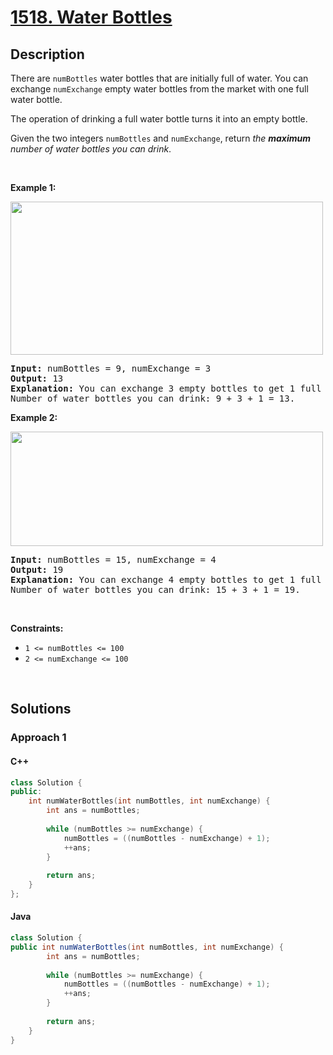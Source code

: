 # [1518. Water Bottles](https://leetcode.com/problems/water-bottles)

## Description

<p>There are <code>numBottles</code> water bottles that are initially full of water. You can exchange <code>numExchange</code> empty water bottles from the market with one full water bottle.</p>

<p>The operation of drinking a full water bottle turns it into an empty bottle.</p>

<p>Given the two integers <code>numBottles</code> and <code>numExchange</code>, return <em>the <strong>maximum</strong> number of water bottles you can drink</em>.</p>
<p>&nbsp;</p>

<p><strong class="example">Example 1:</strong></p>
<img alt="" src="https://fastly.jsdelivr.net/gh/doocs/leetcode@main/solution/1500-1599/1518.Water%20Bottles/images/sample_1_1875.png" style="width: 500px; height: 245px;" />
<pre>
<strong>Input:</strong> numBottles = 9, numExchange = 3
<strong>Output:</strong> 13
<strong>Explanation:</strong> You can exchange 3 empty bottles to get 1 full water bottle.
Number of water bottles you can drink: 9 + 3 + 1 = 13.
</pre>

<p><strong class="example">Example 2:</strong></p>
<img alt="" src="https://fastly.jsdelivr.net/gh/doocs/leetcode@main/solution/1500-1599/1518.Water%20Bottles/images/sample_2_1875.png" style="width: 500px; height: 183px;" />
<pre>
<strong>Input:</strong> numBottles = 15, numExchange = 4
<strong>Output:</strong> 19
<strong>Explanation:</strong> You can exchange 4 empty bottles to get 1 full water bottle. 
Number of water bottles you can drink: 15 + 3 + 1 = 19.
</pre>
<p>&nbsp;</p>

<p><strong>Constraints:</strong></p>
<ul>
    <li><code>1 &lt;= numBottles &lt;= 100</code></li>
    <li><code>2 &lt;= numExchange &lt;= 100</code></li>
</ul>
<p>&nbsp;</p>

## Solutions

### **Approach 1**

<!-- tabs:start -->

#### C++

```cpp
class Solution {
public:
    int numWaterBottles(int numBottles, int numExchange) {
        int ans = numBottles;
        
        while (numBottles >= numExchange) {
            numBottles = ((numBottles - numExchange) + 1);
            ++ans;
        }
        
        return ans;
    }
};
```

#### Java

```java
class Solution {
public int numWaterBottles(int numBottles, int numExchange) {
        int ans = numBottles;
        
        while (numBottles >= numExchange) {
            numBottles = ((numBottles - numExchange) + 1);
            ++ans;
        }
        
        return ans;
    }
}
```

<!-- tabs:end -->